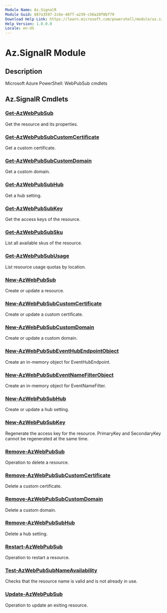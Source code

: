 ```yaml
---
Module Name: Az.SignalR
Module Guid: 887a3597-2c6e-46ff-a239-c56a20f0bf79
Download Help Link: https://learn.microsoft.com/powershell/module/az.signalr
Help Version: 1.0.0.0
Locale: en-US
---
```


# Az.SignalR Module
## Description
Microsoft Azure PowerShell: WebPubSub cmdlets

## Az.SignalR Cmdlets
### [Get-AzWebPubSub](Get-AzWebPubSub.md)
Get the resource and its properties.

### [Get-AzWebPubSubCustomCertificate](Get-AzWebPubSubCustomCertificate.md)
Get a custom certificate.

### [Get-AzWebPubSubCustomDomain](Get-AzWebPubSubCustomDomain.md)
Get a custom domain.

### [Get-AzWebPubSubHub](Get-AzWebPubSubHub.md)
Get a hub setting.

### [Get-AzWebPubSubKey](Get-AzWebPubSubKey.md)
Get the access keys of the resource.

### [Get-AzWebPubSubSku](Get-AzWebPubSubSku.md)
List all available skus of the resource.

### [Get-AzWebPubSubUsage](Get-AzWebPubSubUsage.md)
List resource usage quotas by location.

### [New-AzWebPubSub](New-AzWebPubSub.md)
Create or update a resource.

### [New-AzWebPubSubCustomCertificate](New-AzWebPubSubCustomCertificate.md)
Create or update a custom certificate.

### [New-AzWebPubSubCustomDomain](New-AzWebPubSubCustomDomain.md)
Create or update a custom domain.

### [New-AzWebPubSubEventHubEndpointObject](New-AzWebPubSubEventHubEndpointObject.md)
Create an in-memory object for EventHubEndpoint.

### [New-AzWebPubSubEventNameFilterObject](New-AzWebPubSubEventNameFilterObject.md)
Create an in-memory object for EventNameFilter.

### [New-AzWebPubSubHub](New-AzWebPubSubHub.md)
Create or update a hub setting.

### [New-AzWebPubSubKey](New-AzWebPubSubKey.md)
Regenerate the access key for the resource.
PrimaryKey and SecondaryKey cannot be regenerated at the same time.

### [Remove-AzWebPubSub](Remove-AzWebPubSub.md)
Operation to delete a resource.

### [Remove-AzWebPubSubCustomCertificate](Remove-AzWebPubSubCustomCertificate.md)
Delete a custom certificate.

### [Remove-AzWebPubSubCustomDomain](Remove-AzWebPubSubCustomDomain.md)
Delete a custom domain.

### [Remove-AzWebPubSubHub](Remove-AzWebPubSubHub.md)
Delete a hub setting.

### [Restart-AzWebPubSub](Restart-AzWebPubSub.md)
Operation to restart a resource.

### [Test-AzWebPubSubNameAvailability](Test-AzWebPubSubNameAvailability.md)
Checks that the resource name is valid and is not already in use.

### [Update-AzWebPubSub](Update-AzWebPubSub.md)
Operation to update an exiting resource.

